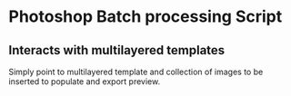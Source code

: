 # Photoshop Batch processing Script
## Interacts with multilayered templates

Simply point to multilayered template and collection of images to be inserted to populate and export preview.
